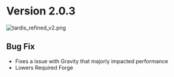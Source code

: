 # Version 2.0.3

![tardis_refined_v2.png](tardis_refined_v2.png)

## Bug Fix
- Fixes a issue with Gravity that majorly impacted performance
- Lowers Required Forge
